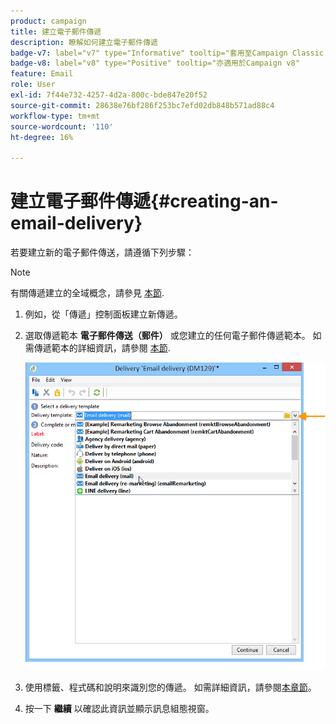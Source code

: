 ```yaml
---
product: campaign
title: 建立電子郵件傳遞
description: 瞭解如何建立電子郵件傳遞
badge-v7: label="v7" type="Informative" tooltip="套用至Campaign Classic v7"
badge-v8: label="v8" type="Positive" tooltip="亦適用於Campaign v8"
feature: Email
role: User
exl-id: 7f44e732-4257-4d2a-800c-bde847e20f52
source-git-commit: 28638e76bf286f253bc7efd02db848b571ad88c4
workflow-type: tm+mt
source-wordcount: '110'
ht-degree: 16%

---
```


# 建立電子郵件傳遞{#creating-an-email-delivery}

若要建立新的電子郵件傳送，請遵循下列步驟：

>[!NOTE]
>
>有關傳遞建立的全域概念，請參見 [本節](steps-about-delivery-creation-steps.md).

1. 例如，從「傳遞」控制面板建立新傳遞。
1. 選取傳遞範本 **電子郵件傳送（郵件）** 或您建立的任何電子郵件傳遞範本。 如需傳遞範本的詳細資訊，請參閱 [本節](about-templates.md).

   ![](assets/s_ncs_user_wizard_email01_1.png)

1. 使用標籤、程式碼和說明來識別您的傳遞。 如需詳細資訊，請參閱[本章節](steps-create-and-identify-the-delivery.md#identifying-the-delivery)。
1. 按一下 **繼續** 以確認此資訊並顯示訊息組態視窗。
